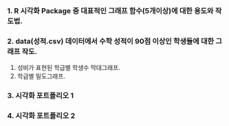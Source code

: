 ### 1. R 시각화 Package 중 대표적인 그래프 함수(5개이상)에 대한 용도와 작도법.


### 2. data(성적.csv) 데이터에서 수학 성적이 90점 이상인 학생들에 대한 그래프 작도.
1) 성비가 표현된 학급별 학생수 막대그래프.
2) 학급별 밀도그래프.

### 3. 시각화 포트폴리오 1

### 4. 시각화 포트폴리오 2


